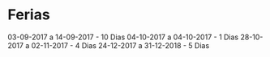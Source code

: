 # Ferias

03-09-2017 a 14-09-2017  - 10 Dias
04-10-2017 a 04-10-2017  - 1  Dias
28-10-2017 a 02-11-2017  - 4  Dias
24-12-2017 a 31-12-2018  - 5  Dias
